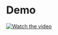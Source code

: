# Demo
[![Watch the video](https://img.youtube.com/vi/GA-QTx9xurs/hqdefault.jpg)](https://www.youtube.com/embed/GA-QTx9xurs)